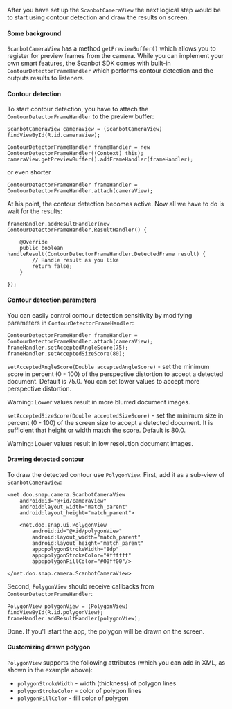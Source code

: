 After you have set up the `ScanbotCameraView` the next logical step would be to start using contour detection and draw the results on screen.

#### Some background

`ScanbotCameraView` has a method `getPreviewBuffer()` which allows you to register for preview frames from the camera. While you can implement your own smart features, the Scanbot SDK comes with built-in `ContourDetectorFrameHandler` which performs contour detection and the outputs results to listeners.

#### Contour detection

To start contour detection, you have to attach the `ContourDetectorFrameHandler` to the preview buffer:

    ScanbotCameraView cameraView = (ScanbotCameraView) findViewById(R.id.cameraView);

    ContourDetectorFrameHandler frameHandler = new ContourDetectorFrameHandler((Context) this);
    cameraView.getPreviewBuffer().addFrameHandler(frameHandler);

or even shorter

    ContourDetectorFrameHandler frameHandler = ContourDetectorFrameHandler.attach(cameraView);

At his point, the contour detection becomes active. Now all we have to do is wait for the results:

    frameHandler.addResultHandler(new ContourDetectorFrameHandler.ResultHandler() {

        @Override
        public boolean handleResult(ContourDetectorFrameHandler.DetectedFrame result) {
            // Handle result as you like
            return false;
        }

    });

#### Contour detection parameters

You can easily control contour detection sensitivity by modifying parameters in `ContourDetectorFrameHandler`:

    ContourDetectorFrameHandler frameHandler = ContourDetectorFrameHandler.attach(cameraView);
    frameHandler.setAcceptedAngleScore(75);
    frameHandler.setAcceptedSizeScore(80);

`setAcceptedAngleScore(Double acceptedAngleScore)` - set the minimum score in percent (0 - 100) of the perspective distortion to accept a detected document. Default is 75.0. You can set lower values to accept more perspective distortion.

Warning: Lower values result in more blurred document images.

`setAcceptedSizeScore(Double acceptedSizeScore)` - set the minimum size in percent (0 - 100) of the screen size to accept a detected document. It is sufficient that height or width match the score. Default is 80.0.

Warning: Lower values result in low resolution document images.

#### Drawing detected contour

To draw the detected contour use `PolygonView`. First, add it as a sub-view of `ScanbotCameraView`:

    <net.doo.snap.camera.ScanbotCameraView
        android:id="@+id/cameraView"
        android:layout_width="match_parent"
        android:layout_height="match_parent">

        <net.doo.snap.ui.PolygonView
            android:id="@+id/polygonView"
            android:layout_width="match_parent"
            android:layout_height="match_parent"
            app:polygonStrokeWidth="8dp"
            app:polygonStrokeColor="#ffffff"
            app:polygonFillColor="#00ff00"/>

    </net.doo.snap.camera.ScanbotCameraView>

Second, `PolygonView` should receive callbacks from `ContourDetectorFrameHandler`:

    PolygonView polygonView = (PolygonView) findViewById(R.id.polygonView);
    frameHandler.addResultHandler(polygonView);

Done. If you'll start the app, the polygon will be drawn on the screen.

#### Customizing drawn polygon

`PolygonView` supports the following attributes (which you can add in XML, as shown in the example above):

* `polygonStrokeWidth` - width (thickness) of polygon lines
* `polygonStrokeColor` - color of polygon lines
* `polygonFillColor` - fill color of polygon